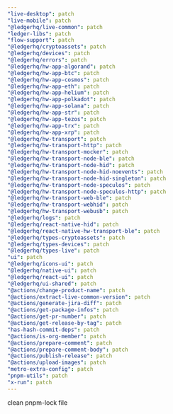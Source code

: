 ```yaml
---
"live-desktop": patch
"live-mobile": patch
"@ledgerhq/live-common": patch
"ledger-libs": patch
"flow-support": patch
"@ledgerhq/cryptoassets": patch
"@ledgerhq/devices": patch
"@ledgerhq/errors": patch
"@ledgerhq/hw-app-algorand": patch
"@ledgerhq/hw-app-btc": patch
"@ledgerhq/hw-app-cosmos": patch
"@ledgerhq/hw-app-eth": patch
"@ledgerhq/hw-app-helium": patch
"@ledgerhq/hw-app-polkadot": patch
"@ledgerhq/hw-app-solana": patch
"@ledgerhq/hw-app-str": patch
"@ledgerhq/hw-app-tezos": patch
"@ledgerhq/hw-app-trx": patch
"@ledgerhq/hw-app-xrp": patch
"@ledgerhq/hw-transport": patch
"@ledgerhq/hw-transport-http": patch
"@ledgerhq/hw-transport-mocker": patch
"@ledgerhq/hw-transport-node-ble": patch
"@ledgerhq/hw-transport-node-hid": patch
"@ledgerhq/hw-transport-node-hid-noevents": patch
"@ledgerhq/hw-transport-node-hid-singleton": patch
"@ledgerhq/hw-transport-node-speculos": patch
"@ledgerhq/hw-transport-node-speculos-http": patch
"@ledgerhq/hw-transport-web-ble": patch
"@ledgerhq/hw-transport-webhid": patch
"@ledgerhq/hw-transport-webusb": patch
"@ledgerhq/logs": patch
"@ledgerhq/react-native-hid": patch
"@ledgerhq/react-native-hw-transport-ble": patch
"@ledgerhq/types-cryptoassets": patch
"@ledgerhq/types-devices": patch
"@ledgerhq/types-live": patch
"ui": patch
"@ledgerhq/icons-ui": patch
"@ledgerhq/native-ui": patch
"@ledgerhq/react-ui": patch
"@ledgerhq/ui-shared": patch
"@actions/change-product-name": patch
"@actions/extract-live-common-version": patch
"@actions/generate-jira-diff": patch
"@actions/get-package-infos": patch
"@actions/get-pr-number": patch
"@actions/get-release-by-tag": patch
"has-hash-commit-deps": patch
"@actions/is-org-member": patch
"@actions/prepare-comment": patch
"@actions/prepare-comment-body": patch
"@actions/publish-release": patch
"@actions/upload-images": patch
"metro-extra-config": patch
"pnpm-utils": patch
"x-run": patch
---
```


clean pnpm-lock file

